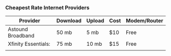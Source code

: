 ### Cheapest Rate Internet Providers

| Provider            | Download | Upload | Cost |  Modem/Router    |
| ------------------- | -------- | ------ | ---- | ---              |
| Astound Broadband   | 50 mb    | 5 mb   | $10  |  Free            |
| Xfinity Essentials: | 75 mb    | 10 mb  | $15  |  Free            |
|                     |          |        |      |                  |



